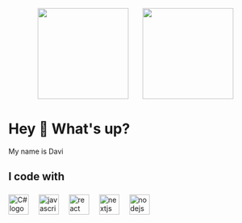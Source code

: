 <p align="center">
  <img height="180" src="https://media.tenor.com/u-lKkJ3heBkAAAAj/fnaf-fnaf-world.gif" />
  &nbsp;&nbsp;&nbsp;&nbsp;&nbsp;
  <img height="180" src="https://static.wikia.nocookie.net/pizzaria-freddy-fazbear/images/8/84/IdleFredbear.gif/revision/latest/thumbnail/width/360/height/360?cb=20160224185157&path-prefix=pt-br" />
</p>




<h1 align="left">Hey 👋 What's up?</h1>


<p align="left">My name is Davi</p>


<h2 align="left">I code with</h2>

###

<div align="left">
 <img src="https://www.vikingsoftware.com/wp-content/uploads/2024/02/C.png" height="40" alt="C# logo"  />
  <img width="12" />
  <img src="https://cdn.jsdelivr.net/gh/devicons/devicon/icons/javascript/javascript-original.svg" height="40" alt="javascript logo"  />
  <img width="12" />
  <img src="https://cdn.jsdelivr.net/gh/devicons/devicon/icons/react/react-original.svg" height="40" alt="react logo"  />
  <img width="12" />
  <img src="https://cdn.jsdelivr.net/gh/devicons/devicon/icons/nextjs/nextjs-original.svg" height="40" alt="nextjs logo"  />
  <img width="12" />
  <img src="https://cdn.jsdelivr.net/gh/devicons/devicon/icons/nodejs/nodejs-original.svg" height="40" alt="nodejs logo"  />
</div>
